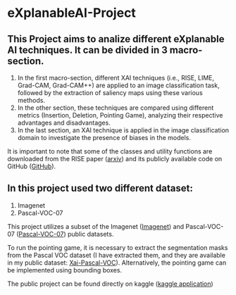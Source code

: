 # eXplanableAI-Project
## This Project aims to analize different eXplanable AI techniques. It can be divided in 3 macro-section.
1) In the first macro-section, different XAI techniques (i.e., RISE, LIME, Grad-CAM, Grad-CAM++) are applied to an image classification task, followed by the extraction of saliency maps using these various methods.
2) In the other section, these techniques are compared using different metrics (Insertion, Deletion, Pointing Game), analyzing their respective advantages and disadvantages.
3) In the last section, an XAI technique is applied in the image classification domain to investigate the presence of biases in the models.

It is important to note that some of the classes and utility functions are downloaded from the RISE paper ([arxiv](https://arxiv.org/pdf/1806.07421)) and its publicly available code on GitHub ([GitHub](https://github.com/eclique/RISE)).

## In this project used two different dataset:
1) Imagenet
2) Pascal-VOC-07

This project utilizes a subset of the Imagenet ([Imagenet](https://www.kaggle.com/datasets/ambityga/imagenet100)) and Pascal-VOC-07 ([Pascal-VOC-07](https://www.kaggle.com/datasets/vijayabhaskar96/pascal-voc-2007-and-2012)) public datasets.

To run the pointing game, it is necessary to extract the segmentation masks from the Pascal VOC dataset (I have extracted them, and they are available in my public dataset: [Xai-Pascal-VOC](https://www.kaggle.com/datasets/matteoparrotta/xai-proj-pascal-voc)). Alternatively, the pointing game can be implemented using bounding boxes.

The public project can be found directly on kaggle ([kaggle application](https://www.kaggle.com/code/matteoparrotta/xai-project-rise-gcam-lime-eval-application))
